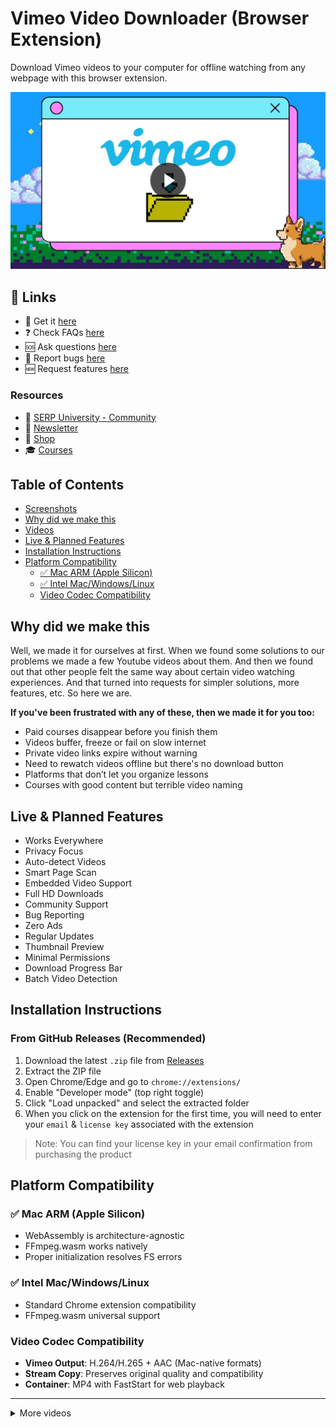 # Vimeo Video Downloader (Browser Extension)

Download Vimeo videos to your computer for offline watching from any webpage with this browser extension.


<a href="https://www.youtube.com/watch?v=-_zu7XgFuKs" target="_blank">
<img src="https://raw.githubusercontent.com/devinschumacher/uploads/refs/heads/main/images/download-any-vimeo-video-easily-on-public-or-private-web-pages-vimeo-video-downloader-v200.jpg" width="900px">
</a>

## 🔗 Links

- 🎁 Get it [here](https://serp.ly/stuff/vimeo-video-downloader)
- ❓ Check FAQs [here](https://github.com/orgs/serpapps/discussions/categories/faq)
- 🆘 Ask questions [here](https://serp.ly/@serp/community)
- 🐛 Report bugs [here](https://github.com/serpapps/vimeo-video-downloader/issues)
- 🆕 Request features [here](https://github.com/serpapps/vimeo-video-downloader/issues)


### Resources

- 💬 [SERP University - Community](https://serp.ly/@serp/community)
- 💌 [Newsletter](https://serp.ly/@serp/email)
- 🛒 [Shop](https://serp.ly/@serp/store)
- 🎓 [Courses](https://serp.ly/@serp/courses)


## Table of Contents

- [Screenshots](#screenshots)
- [Why did we make this](#why-did-we-make-this)
- [Videos](#videos)
- [Live \& Planned Features](#live--planned-features)
- [Installation Instructions](#installation-instructions)
- [Platform Compatibility](#platform-compatibility)
  - [✅ Mac ARM (Apple Silicon)](#-mac-arm-apple-silicon)
  - [✅ Intel Mac/Windows/Linux](#-intel-macwindowslinux)
  - [Video Codec Compatibility](#video-codec-compatibility)


## Why did we make this

Well, we made it for ourselves at first.
When we found some solutions to our problems we made a few Youtube videos about them.
And then we found out that other people felt the same way about certain video watching experiences.
And that turned into requests for simpler solutions, more features, etc. So here we are.

**If you've been frustrated with any of these, then we made it for you too:**

- Paid courses disappear before you finish them
- Videos buffer, freeze or fail on slow internet
- Private video links expire without warning
- Need to rewatch videos offline but there's no download button
- Platforms that don’t let you organize lessons
- Courses with good content but terrible video naming

## Live & Planned Features

- Works Everywhere
- Privacy Focus
- Auto-detect Videos
- Smart Page Scan
- Embedded Video Support
- Full HD Downloads
- Community Support
- Bug Reporting
- Zero Ads
- Regular Updates
- Thumbnail Preview
- Minimal Permissions
- Download Progress Bar
- Batch Video Detection


## Installation Instructions

### From GitHub Releases (Recommended)
1. Download the latest `.zip` file from [Releases](https://github.com/serpapps/vimeo-video-downloader/releases)
2. Extract the ZIP file
3. Open Chrome/Edge and go to `chrome://extensions/`
4. Enable "Developer mode" (top right toggle)
5. Click "Load unpacked" and select the extracted folder
6. When you click on the extension for the first time, you will need to enter your `email` & `license key` associated with the extension
> Note: You can find your license key in your email confirmation from purchasing the product


## Platform Compatibility

### ✅ Mac ARM (Apple Silicon)
- WebAssembly is architecture-agnostic
- FFmpeg.wasm works natively
- Proper initialization resolves FS errors

### ✅ Intel Mac/Windows/Linux  
- Standard Chrome extension compatibility
- FFmpeg.wasm universal support

### Video Codec Compatibility
- **Vimeo Output**: H.264/H.265 + AAC (Mac-native formats)
- **Stream Copy**: Preserves original quality and compatibility
- **Container**: MP4 with FastStart for web playback


---

<details>

<summary>More videos</summary>

# How to Download Vimeo Videos for Free (Mac & Windows) | No Extensions/Tools Needed (MAC VERSION)

<a href="https://www.youtube.com/watch?v=MeLNJSwCnwk" target="_blank">
<img src="https://raw.githubusercontent.com/devinschumacher/uploads/refs/heads/main/images/how-to-download-vimeo-videos-for-free-mac-windows-no-extensionstools-needed-mac-version.jpg" width="700px">
</a>

# How to Download Vimeo Videos for Free (Mac & Windows) | No Extensions/Tools Needed (WINDOWS VERSION)

<a href="https://www.youtube.com/watch?v=ZnoC6IZg4s4" target="_blank">
<img src="https://raw.githubusercontent.com/devinschumacher/uploads/refs/heads/main/images/how-to-download-vimeo-videos-for-free-mac-windows-no-extensionstools-needed-windows-version.jpg" width="700px">
</a>


</details>
